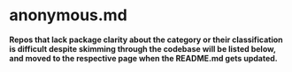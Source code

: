# anonymous.md
__Repos that lack package clarity about the category or their classification is difficult despite skimming through the codebase will be listed below, and moved to the respective page when the README.md gets updated.__


